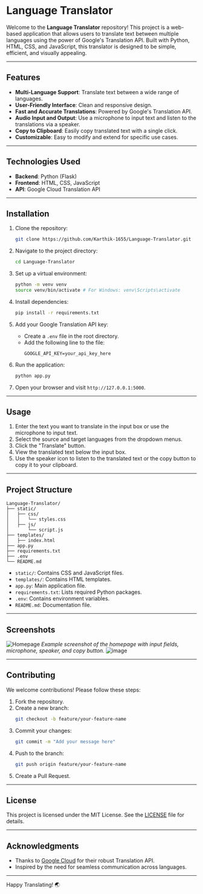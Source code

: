 # Language Translator

Welcome to the **Language Translator** repository! This project is a web-based application that allows users to translate text between multiple languages using the power of Google's Translation API. Built with Python, HTML, CSS, and JavaScript, this translator is designed to be simple, efficient, and visually appealing.

---

## Features

- **Multi-Language Support**: Translate text between a wide range of languages.
- **User-Friendly Interface**: Clean and responsive design.
- **Fast and Accurate Translations**: Powered by Google's Translation API.
- **Audio Input and Output**: Use a microphone to input text and listen to the translations via a speaker.
- **Copy to Clipboard**: Easily copy translated text with a single click.
- **Customizable**: Easy to modify and extend for specific use cases.

---

## Technologies Used

- **Backend**: Python (Flask)
- **Frontend**: HTML, CSS, JavaScript
- **API**: Google Cloud Translation API

---

## Installation

1. Clone the repository:
   ```bash
   git clone https://github.com/Karthik-1655/Language-Translator.git
   ```

2. Navigate to the project directory:
   ```bash
   cd Language-Translator
   ```

3. Set up a virtual environment:
   ```bash
   python -m venv venv
   source venv/bin/activate # For Windows: venv\Scripts\activate
   ```

4. Install dependencies:
   ```bash
   pip install -r requirements.txt
   ```

5. Add your Google Translation API key:
   - Create a `.env` file in the root directory.
   - Add the following line to the file:
     ```env
     GOOGLE_API_KEY=your_api_key_here
     ```

6. Run the application:
   ```bash
   python app.py
   ```

7. Open your browser and visit `http://127.0.0.1:5000`.

---

## Usage

1. Enter the text you want to translate in the input box or use the microphone to input text.
2. Select the source and target languages from the dropdown menus.
3. Click the "Translate" button.
4. View the translated text below the input box.
5. Use the speaker icon to listen to the translated text or the copy button to copy it to your clipboard.

---

## Project Structure

```
Language-Translator/
├── static/
│   ├── css/
│   │   └── styles.css
│   ├── js/
│       └── script.js
├── templates/
│   ├── index.html
├── app.py
├── requirements.txt
├── .env
└── README.md
```

- `static/`: Contains CSS and JavaScript files.
- `templates/`: Contains HTML templates.
- `app.py`: Main application file.
- `requirements.txt`: Lists required Python packages.
- `.env`: Contains environment variables.
- `README.md`: Documentation file.

---

## Screenshots

![Homepage](https://via.placeholder.com/800x400.png?text=Homepage+Screenshot)
*Example screenshot of the homepage with input fields, microphone, speaker, and copy button.*
![image](https://github.com/user-attachments/assets/f3a4ff00-8773-444d-a915-a7c8b6701201)

---

## Contributing

We welcome contributions! Please follow these steps:

1. Fork the repository.
2. Create a new branch:
   ```bash
   git checkout -b feature/your-feature-name
   ```
3. Commit your changes:
   ```bash
   git commit -m "Add your message here"
   ```
4. Push to the branch:
   ```bash
   git push origin feature/your-feature-name
   ```
5. Create a Pull Request.

---

## License

This project is licensed under the MIT License. See the [LICENSE](LICENSE) file for details.

---

## Acknowledgments

- Thanks to [Google Cloud](https://cloud.google.com/) for their robust Translation API.
- Inspired by the need for seamless communication across languages.

---

Happy Translating! 🌏

